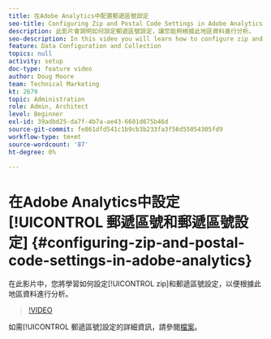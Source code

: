 ```yaml
---
title: 在Adobe Analytics中配置郵遞區號設定
seo-title: Configuring Zip and Postal Code Settings in Adobe Analytics
description: 此影片會說明如何設定郵遞區號設定，讓您能夠根據此地區資料進行分析。
seo-description: In this video you will learn how to configure zip and postal code settings, so that you can do analysis based on this region data.
feature: Data Configuration and Collection
topics: null
activity: setup
doc-type: feature video
author: Doug Moore
team: Technical Marketing
kt: 2679
topic: Administration
role: Admin, Architect
level: Beginner
exl-id: 39adbd25-da7f-4b7a-ae43-6681d675b46d
source-git-commit: fe861dfd541c1b9cb3b233fa3f56d55054305fd9
workflow-type: tm+mt
source-wordcount: '87'
ht-degree: 0%

---
```


# 在Adobe Analytics中設定[!UICONTROL 郵遞區號和郵遞區號設定] {#configuring-zip-and-postal-code-settings-in-adobe-analytics}

在此影片中，您將學習如何設定[!UICONTROL zip]和郵遞區號設定，以便根據此地區資料進行分析。

>[!VIDEO](https://video.tv.adobe.com/v/27051/?quality=12)

如需[!UICONTROL 郵遞區號]設定的詳細資訊，請參閱[檔案](https://experienceleague.adobe.com/docs/analytics/components/dimensions/zip-code.html?lang=en)。
